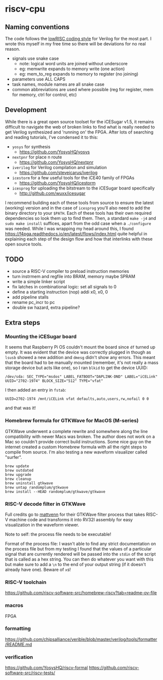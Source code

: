 # riscv-cpu

## Naming conventions

The code follows the [lowRISC coding style](https://github.com/lowRISC/style-guides/blob/master/VerilogCodingStyle.md) for Verilog for the most part. I wrote this myself in my free time so there will be deviations for no real reason.

* signals use snake case
	- note: logical word units are joined without underscore
	- eg: memwrite expands to memory write (one action)
	- eg: mem_to_reg expands to memory to register (no joining)
* parameters use ALL CAPS
* task names, module names are all snake case
* common abbreviations are used where possible (reg for register, mem for memory, ctrl for control, etc)

## Development

While there is a great open source toolset for the iCESugar v1.5, it remains difficult to navigate the web of broken links to find what is really needed to get Verilog synthesized and 'running on' the FPGA. After lots of searching and reading tutorials, I've condensed it to this:

* `yosys` for synthesis 
	- https://github.com/YosysHQ/yosys
* `nextpnr` for place n route
	- https://github.com/YosysHQ/nextpnr
* `iverilog` for Verilog compilation and simulation
	- https://github.com/steveicarus/iverilog
* `icestorm` for a few useful tools for the iCE40 family of FPGAs
	- https://github.com/YosysHQ/icestorm
* `icesprog` for uploading the bitstream to the iCESugar board specifically
	- http://github.com/wuxx/icesugar

I recommend building each of these tools from source to ensure the latest (working) version and in the case of `icesprog` you'll also need to add the binary directory to your `$PATH`. Each of these tools has their own required dependencies so look them up to find them. Then, a standard `make -j4` and `sudo make install` suffices, apart from the odd case when a `./configure` was needed. While I was wrapping my head around this, I found https://f4pga.readthedocs.io/en/latest/flows/index.html quite helpful in explaining each step of the design flow and how that interlinks with these open source tools.

## TODO

* source a RISC-V compiler to preload instruction memories
* turn instrmem and regfile into BRAM, memory maybe SPRAM
* write a simple linker script
* fix latches in combinational logic: set all signals to 0
* define a starting instruction (nop) addi x0, x0, 0
* add pipeline stalls
* rename pc_incr to pc
* double sw hazard, extra pipeline?

## Extra steps

### Mounting the iCESugar board

It seems that Raspberry Pi OS couldn't mount the board since `df` turned up empty. It was evident that the device was correctly plugged in though as `lsusb` showed a new addition and `dmesg` didn't show any errors. This meant that the board had to be manually mounted (remember, it's not really a mass storage device but acts like one), so I ran `blkid` to get the device UUID:

```
/dev/sda: SEC_TYPE="msdos" LABEL_FATBOOT="DAPLINK-DND" LABEL="iCELink" UUID="2702-1974" BLOCK_SIZE="512" TYPE="vfat"
```

I then added an entry in `fstab`:

```
UUID=2702-1974 /mnt/iCELink vfat defaults,auto,users,rw,nofail 0 0
```

and that was it!

### Homebrew formula for  GTKWave for MacOS (M-series)

GTKWave underwent a complete rewrite and somewhere along the line compatibility with newer Macs was broken. The author does not work on a Mac so couldn't provide correct build instructions. Some nice guy on the internet created a custom Homebrew formula with all the right steps to compile from source. I'm also testing a new waveform visualizer called "surfer".

```
brew update
brew outdated
brew upgrade
brew cleanup
brew uninstall gtkwave
brew untap randomplum/gtkwave
brew install --HEAD randomplum/gtkwave/gtkwave
```

### RISC-V decode filter in GTKWave

Full credits go to [mattvenn](https://github.com/mattvenn/gtkwave-python-filter-process) for their GTKWave filter process that takes RISC-V machine code and transforms it into RV32I assembly for easy visualization in the waveform viewer.

Note to self: the process file needs to be executable!

Format of the process file: I wasn't able to find any strict documentation on the process file but from my testing I found that the values of a particular signal that are currently rendered will be passed into the `stdin` of the script that is called as a hex string. You can then do whatever you want with this but make sure to add a `\n` to the end of your output string (if it doesn't already have one). Beware of `x`s!

### RISC-V toolchain

https://github.com/riscv-software-src/homebrew-riscv?tab=readme-ov-file

### macros

FPGA

### formatting

https://github.com/chipsalliance/verible/blob/master/verilog/tools/formatter/README.md

### verification 

https://github.com/YosysHQ/riscv-formal
https://github.com/riscv-software-src/riscv-tests/